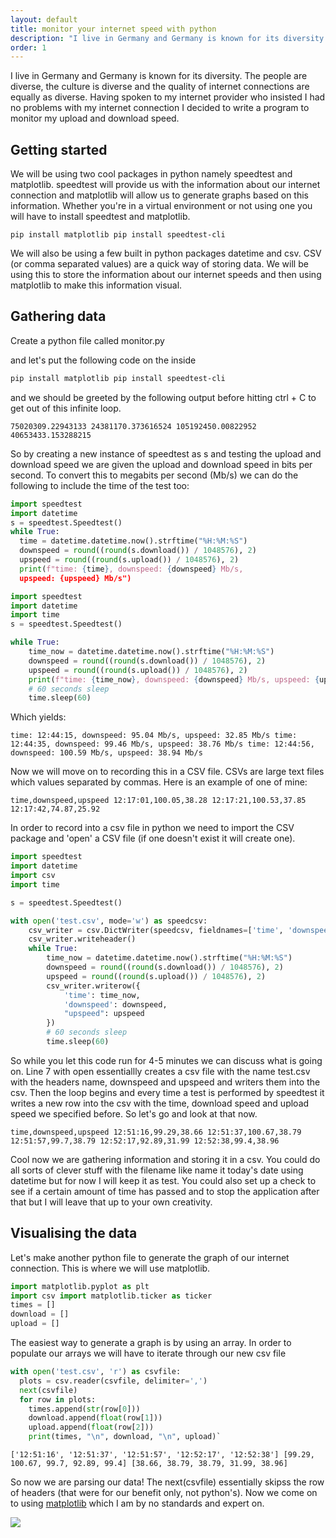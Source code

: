 ```yaml
---
layout: default
title: monitor your internet speed with python
description: "I live in Germany and Germany is known for its diversity. The people are diverse, the culture is diverse and the quality of internet connections are equally as diverse."
order: 1
---
```


I live in Germany and Germany is known for its diversity. The people are diverse, the culture is diverse and the quality of internet connections are equally as diverse. Having spoken to my internet provider who insisted I had no problems with my internet connection I decided to write a program to monitor my upload and download speed.

Getting started
---------------

We will be using two cool packages in python namely speedtest and matplotlib. speedtest will provide us with the information about our internet connection and matplotlib will allow us to generate graphs based on this information. Whether you're in a virtual environment or not using one you will have to install speedtest and matplotlib.

`pip install matplotlib pip install speedtest-cli`

We will also be using a few built in python packages datetime and csv. CSV (or comma separated values) are a quick way of storing data. We will be using this to store the information about our internet speeds and then using matplotlib to make this information visual.

Gathering data
--------------

Create a python file called monitor.py

and let's put the following code on the inside 

```sh
pip install matplotlib pip install speedtest-cli
```

and we should be greeted by the following output before hitting ctrl + C to get out of this infinite loop.

`75020309.22943133 24381170.373616524 105192450.00822952 40653433.153288215`

So by creating a new instance of speedtest as s and testing the upload and download speed we are given the upload and download speed in bits per second. To convert this to megabits per second (Mb/s) we can do the following to include the time of the test too:

```python
import speedtest 
import datetime 
s = speedtest.Speedtest() 
while True: 
  time = datetime.datetime.now().strftime("%H:%M:%S") 
  downspeed = round((round(s.download()) / 1048576), 2) 
  upspeed = round((round(s.upload()) / 1048576), 2) 
  print(f"time: {time}, downspeed: {downspeed} Mb/s, 
  upspeed: {upspeed} Mb/s")

```

```py
import speedtest
import datetime
import time
s = speedtest.Speedtest()

while True:
    time_now = datetime.datetime.now().strftime("%H:%M:%S")
    downspeed = round((round(s.download()) / 1048576), 2)
    upspeed = round((round(s.upload()) / 1048576), 2)
    print(f"time: {time_now}, downspeed: {downspeed} Mb/s, upspeed: {upspeed} Mb/s")
    # 60 seconds sleep
    time.sleep(60)

```

Which yields:

`time: 12:44:15, downspeed: 95.04 Mb/s, upspeed: 32.85 Mb/s time: 12:44:35, downspeed: 99.46 Mb/s, upspeed: 38.76 Mb/s time: 12:44:56, downspeed: 100.59 Mb/s, upspeed: 38.94 Mb/s`

Now we will move on to recording this in a CSV file. CSVs are large text files which values separated by commas. Here is an example of one of mine:

`time,downspeed,upspeed 12:17:01,100.05,38.28 12:17:21,100.53,37.85 12:17:42,74.87,25.92`

In order to record into a csv file in python we need to import the CSV package and 'open' a CSV file (if one doesn't exist it will create one).

```py
import speedtest
import datetime
import csv
import time

s = speedtest.Speedtest()

with open('test.csv', mode='w') as speedcsv:
    csv_writer = csv.DictWriter(speedcsv, fieldnames=['time', 'downspeed', 'upspeed'])
    csv_writer.writeheader()
    while True:
        time_now = datetime.datetime.now().strftime("%H:%M:%S")
        downspeed = round((round(s.download()) / 1048576), 2)
        upspeed = round((round(s.upload()) / 1048576), 2)
        csv_writer.writerow({
            'time': time_now,
            'downspeed': downspeed,
            "upspeed": upspeed
        })
        # 60 seconds sleep
        time.sleep(60)
```

So while you let this code run for 4-5 minutes we can discuss what is going on. Line 7 with open essentiallly creates a csv file with the name test.csv with the headers name, downspeed and upspeed and writers them into the csv. Then the loop begins and every time a test is performed by speedtest it writes a new row into the csv with the time, download speed and upload speed we specified before. So let's go and look at that now.

`time,downspeed,upspeed 12:51:16,99.29,38.66 12:51:37,100.67,38.79 12:51:57,99.7,38.79 12:52:17,92.89,31.99 12:52:38,99.4,38.96`

Cool now we are gathering information and storing it in a csv. You could do all sorts of clever stuff with the filename like name it today's date using datetime but for now I will keep it as test. You could also set up a check to see if a certain amount of time has passed and to stop the application after that but I will leave that up to your own creativity.

Visualising the data
--------------------

Let's make another python file to generate the graph of our internet connection. This is where we will use matplotlib.

```py
import matplotlib.pyplot as plt 
import csv import matplotlib.ticker as ticker 
times = [] 
download = [] 
upload = []
```

The easiest way to generate a graph is by using an array. In order to populate our arrays we will have to iterate through our new csv file

```py
with open('test.csv', 'r') as csvfile: 
  plots = csv.reader(csvfile, delimiter=',') 
  next(csvfile) 
  for row in plots: 
    times.append(str(row[0])) 
    download.append(float(row[1])) 
    upload.append(float(row[2])) 
    print(times, "\n", download, "\n", upload)`
```

 `['12:51:16', '12:51:37', '12:51:57', '12:52:17', '12:52:38'] [99.29, 100.67, 99.7, 92.89, 99.4] [38.66, 38.79, 38.79, 31.99, 38.96]`

So now we are parsing our data! The next(csvfile) essentially skipss the row of headers (that were for our benefit only, not python's). Now we come on to using [matplotlib](https://matplotlib.org/) which I am by no standards and expert on.

 ![](https://res.cloudinary.com/practicaldev/image/fetch/s--dpaMDQ21--/c_limit%2Cf_auto%2Cfl_progressive%2Cq_auto%2Cw_880/https://dev-to-uploads.s3.amazonaws.com/i/1n9w54gko2qcaqc4cadd.jpg)
